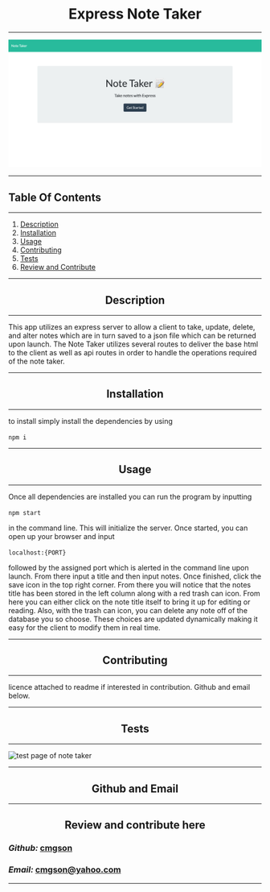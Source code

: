 
   


# <div align='center'> **Express Note Taker** </div>

--- 

![front-page app](public/assets/README_SS/note-taker.png "Note Taker Homepage")

--- 

## **Table Of Contents** 

---

1. [Description](#description)
2. [Installation](#installation)
3. [Usage](#usage)
4. [Contributing](#contributing)
5. [Tests](#tests)
6. [Review and Contribute](#github)
--- 


## <div align ='center'> <a name="description"></a> **Description** </div> 

--- 

This app utilizes an express server to allow a client to take, update, delete, and alter notes which are in turn saved to a json file which can be returned upon launch.  The Note Taker utilizes several routes to deliver the base html to the client as well as api routes in order to handle the operations required of the note taker.

--- 
 
## <div align ='center'> <a name="installation"></a> **Installation** </div>
--- 
 
to install simply install the dependencies by using 

`npm i`

--- 

## <div align ='center'> <a name="usage"></a> **Usage** </div>

--- 

Once all dependencies are installed you can run the program by inputting 

`npm start`

in the command line.  This will initialize the server.  Once started, you can open up your browser and input

 `localhost:{PORT}`
 
  followed by the assigned port which is alerted in the command line upon launch.  From there input a title and then input notes.  Once finished, click the save icon in the top right corner.  From there you will notice that the notes title has been stored in the left column along with a red trash can icon.  From here you can either click on the note title itself to bring it up for editing or reading.  Also, with the trash can icon, you can delete any note off of the database you so choose.  These choices are updated dynamically making it easy for the client to modify them in real time.

--- 

## <div align ='center'> <a name="contributing"></a> **Contributing** </div>

--- 

licence attached to readme if interested in contribution.  Github and email below.

--- 

## <div align ='center'> <a name="tests"></a> **Tests** </div>

--- 

![test page of note taker](public/assets/README_SS/test.gif "This is mock up of the note taker title field, saved note, and test input field")

--- 

## <div align ='center'> <a name="github"></a> **Github and Email** </div>

--- 

## <div align ='center'> **Review and contribute here**</div>

### _Github:_ [cmgson](https://github.com/cmgson)



### _Email:_ cmgson@yahoo.com

--- 
